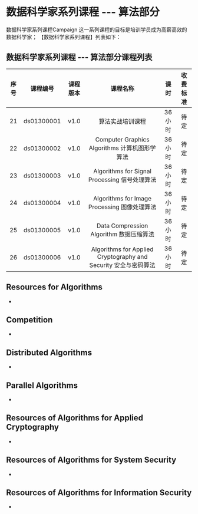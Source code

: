 

# 数据科学家系列课程 --- 算法部分
数据科学家系列课程Campaign
这一系列课程的目标是培训学员成为高薪高效的数据科学家； 【数据科学家系列课程】列表如下：

## 数据科学家系列课程 --- 算法部分课程列表 
| 序号 | 课程编号 | 课程版本 | 课程名称 | 课时 | 收费标准 |
| :---: | :---: | :---: | :---: | :---: | :---: |
| 21 | ds01300001 | v1.0 | 算法实战培训课程 | 36小时 | 待定 |
| 22 | ds01300002 | v1.0 | Computer Graphics Algorithms 计算机图形学算法 | 36小时 | 待定 |
| 23 | ds01300003 | v1.0 | Algorithms for Signal Processing  信号处理算法 | 36小时 | 待定 |
| 24 | ds01300004 | v1.0 | Algorithms for Image Processing  图像处理算法 | 36小时 | 待定 |
| 25 | ds01300005 | v1.0 | Data Compression Algorithm  数据压缩算法 | 36小时 | 待定 |
| 26 | ds01300006 | v1.0 | Algorithms for Applied Cryptography and Security  安全与密码算法 | 36小时 | 待定 |

## Resources for Algorithms
+ <TBC>
  
## Competition
+ <TBC>
  
## Distributed Algorithms
+ <TBC>
  
## Parallel Algorithms
+ <TBC>

## Resources of Algorithms for Applied Cryptography 
+ <TBC>

## Resources of Algorithms for System Security 
+ <TBC>
  
## Resources of Algorithms for Information Security 
+ <TBC>
 
